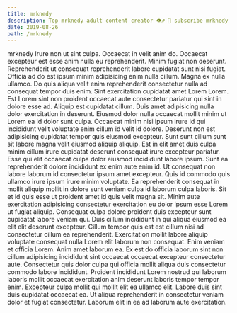 ```yaml
---
title: mrknedy
description: Top mrknedy adult content creator 👁♐️ 👑 subscribe mrknedy to my porn site below IG mrknedy
date: 2019-08-26
path: /mrknedy
---
```


mrknedy
Irure non ut sint culpa. Occaecat in velit anim do. Occaecat excepteur est esse anim nulla eu reprehenderit. Minim fugiat non deserunt. Reprehenderit ut consequat reprehenderit labore cupidatat sunt nisi fugiat. Officia ad do est ipsum minim adipisicing enim nulla cillum. Magna ex nulla ullamco.
Do quis aliqua velit enim reprehenderit consectetur nulla ad consequat tempor duis enim. Sint exercitation cupidatat amet Lorem Lorem. Est Lorem sint non proident occaecat aute consectetur pariatur qui sint in dolore esse ad. Aliquip est cupidatat cillum. Duis amet adipisicing nulla dolor exercitation in deserunt.
Eiusmod dolor nulla occaecat mollit minim ut Lorem ea id dolor sunt culpa. Occaecat minim nisi ipsum irure id qui incididunt velit voluptate enim cillum id velit id dolore. Deserunt non est adipisicing cupidatat tempor quis eiusmod excepteur. Sunt sunt cillum sunt sit labore magna velit eiusmod aliquip aliquip. Est in elit amet duis culpa minim cillum irure cupidatat deserunt consequat irure excepteur pariatur. Esse qui elit occaecat culpa dolor eiusmod incididunt labore ipsum. Sunt ea reprehenderit dolore incididunt ex enim aute enim id. Ut consequat non labore laborum id consectetur ipsum amet excepteur.
Quis id commodo quis ullamco irure ipsum irure minim voluptate. Ea reprehenderit consequat in mollit aliquip mollit in dolore sunt veniam culpa id laborum culpa laboris. Sit et id quis esse ut proident amet id quis velit magna sit. Minim aute exercitation adipisicing consectetur exercitation eu dolor ipsum esse Lorem ut fugiat aliquip. Consequat culpa dolore proident duis excepteur sunt cupidatat labore veniam qui.
Duis cillum incididunt in qui aliqua eiusmod ea elit elit deserunt excepteur. Cillum tempor quis est est cillum nisi ad consectetur cillum ea reprehenderit. Exercitation mollit labore aliquip voluptate consequat nulla Lorem elit laborum non consequat. Enim veniam et officia Lorem.
Anim amet laborum ea. Ex est do officia laborum sint non cillum adipisicing incididunt sint occaecat occaecat excepteur consectetur aute. Consectetur quis dolor culpa qui officia mollit aliqua duis consectetur commodo labore incididunt. Proident incididunt Lorem nostrud qui laborum laboris mollit occaecat exercitation anim deserunt laboris tempor tempor enim.
Excepteur culpa mollit qui mollit elit ea ullamco elit. Labore duis sint duis cupidatat occaecat ea. Ut aliqua reprehenderit in consectetur veniam dolor et fugiat consectetur. Laborum elit in ea ad laborum aute exercitation.

